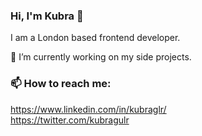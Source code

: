 ### Hi, I'm Kubra 👋

I am a London based frontend developer.

🔭 I’m currently working on my side projects.

### 📫 How to reach me: 
https://www.linkedin.com/in/kubraglr/
<br>
https://twitter.com/kubragulr


<!--
**kubraguler/kubraguler** is a ✨ _special_ ✨ repository because its `README.md` (this file) appears on your GitHub profile.

Here are some ideas to get you started:

- 🔭 I’m currently working on ...
- 🌱 I’m currently learning ...
- 👯 I’m looking to collaborate on ...
- 🤔 I’m looking for help with ...
- 💬 Ask me about ...
- 📫 How to reach me: ...
- 😄 Pronouns: ...
- ⚡ Fun fact: ...
-->
